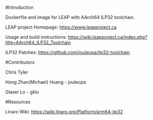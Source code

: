 #Introduction

Dockerfile and image for LEAP with AArch64 ILP32 toolchain.

LEAP project Homepage: https://www.leapproject.ca

Usage and build instructions: https://wiki.leapproject.ca/index.php?title=AArch64_ILP32_Toolchain

ILP32 Patches: https://github.com/joulecpa/ilp32-toolchain

#Contributors

Chris Tyler

Hong Zhan(Michael) Huang - joulecpa

Glaser Lo - gklo

#Resources

Linaro Wiki: https://wiki.linaro.org/Platform/arm64-ilp32
